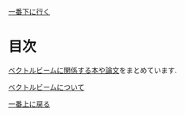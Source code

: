 [一番下に行く](#under)

<a id="top"></a>
---

# 目次

[ベクトルビームに関係する本や論文](https://github.com/sk0ik/Vector_Beam_Paper_List/blob/main/README.md)をまとめています.

[ベクトルビームについて](https://github.com/sk0ik/Vector_Beam/blob/main/Introduction.md)

[一番上に戻る](#top)

<a id="under"></a>
---

